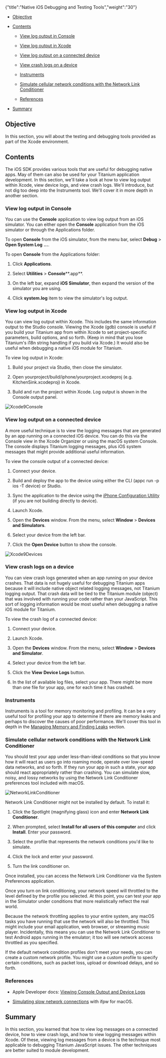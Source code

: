 {"title":"Native iOS Debugging and Testing Tools","weight":"30"} 

*   [Objective](#Objective)
    
*   [Contents](#Contents)
    
    *   [View log output in Console](#ViewlogoutputinConsole)
        
    *   [View log output in Xcode](#ViewlogoutputinXcode)
        
    *   [View log output on a connected device](#Viewlogoutputonaconnecteddevice)
        
    *   [View crash logs on a device](#Viewcrashlogsonadevice)
        
    *   [Instruments](#Instruments)
        
    *   [Simulate cellular network conditions with the Network Link Conditioner](#SimulatecellularnetworkconditionswiththeNetworkLinkConditioner)
        
    *   [References](#References)
        
*   [Summary](#Summary)
    

## Objective

In this section, you will about the testing and debugging tools provided as part of the Xcode environment.

## Contents

The iOS SDK provides various tools that are useful for debugging native apps. May of them can also be used for your Titanium application development. In this section, we'll take a look at how to view log output within Xcode, view device logs, and view crash logs. We'll introduce, but not dig too deep into the Instruments tool. We'll cover it in more depth in another section.

### View log output in Console

You can use the **Console** application to view log output from an iOS simulator. You can either open the **Console** application from the iOS simulator or through the Applications folder.

To open **Console** from the iOS simulator, from the menu bar, select **Debug** > **Open System Log** **...**.

To open **Console** from the Applications folder:

1.  Click **Applications**.
    
2.  Select **Utilities** > **Console****.app**.
    
3.  On the left bar, expand **iOS Simulator**, then expand the version of the simulator you are using.
    
4.  Click **system.log** item to view the simulator's log output.
    

### View log output in Xcode

You can view log output within Xcode. This includes the same information output to the Studio console. Viewing the Xcode (gdb) console is useful if you build your Titanium app from within Xcode to set project-specific parameters, build options, and so forth. (Keep in mind that you lose Titanium's i18n string handling if you build via Xcode.) It would also be useful when debugging a native iOS module for Titanium.

To view log output in Xcode:

1.  Build your project via Studio, then close the simulator.
    
2.  Open yourproject/build/iphone/yourproject.xcodeproj (e.g. KitchenSink.xcodeproj) in Xcode.
    
3.  Build and run the project within Xcode. Log output is shown in the Console output panel.
    

![Xcode9Console](/Images/appc/download/attachments/29004939/Xcode9Console.png)

### View log output on a connected device

A more useful technique is to view the logging messages that are generated by an app running on a connected iOS device. You can do this via the Console view in the Xcode Organizer or using the macOS system Console. The console displays Titanium logging messages, plus iOS system messages that might provide additional useful information.

To view the console output of a connected device:

1.  Connect your device.
    
2.  Build and deploy the app to the device using either the CLI (appc run -p ios -T device) or Studio.
    
3.  Sync the application to the device using the [iPhone Configuration Utility](https://support.apple.com/downloads/iPhone-Configuration-Utility) (if you are not building directly to device).
    
4.  Launch Xcode.
    
5.  Open the **Devices** window. From the menu, select **Window** \> **Devices and Simulators**.
    
6.  Select your device from the left bar.
    
7.  Click the **Open Device** button to show the console.
    

![Xcode9Devices](/Images/appc/download/attachments/29004939/Xcode9Devices.png)

### View crash logs on a device

You can view crash logs generated when an app running on your device crashes. That data is not hugely useful for debugging Titanium apps because it will include native object related logging messages, not Titanium logging output. That crash data will be tied to the Titanium module (object) that was involved with running your code rather than your JavaScript. This sort of logging information would be most useful when debugging a native iOS module for Titanium.

To view the crash log of a connected device:

1.  Connect your device.
    
2.  Launch Xcode.
    
3.  Open the **Devices** window. From the menu, select **Window** \> **Devices and Simulator**.
    
4.  Select your device from the left bar.
    
5.  Click the **View** **Device Logs** button.
    
6.  In the list of available log files, select your app. There might be more than one file for your app, one for each time it has crashed.
    

### Instruments

Instruments is a tool for memory monitoring and profiling. It can be a very useful tool for profiling your app to determine if there are memory leaks and perhaps to discover the causes of poor performance. We'll cover this tool in depth in the [Managing Memory and Finding Leaks](/docs/appc/Titanium_SDK/Titanium_SDK_How-tos/Debugging_and_Profiling/Managing_Memory_and_Finding_Leaks/) section.

### Simulate cellular network conditions with the Network Link Conditioner

You should test your app under less-than-ideal conditions so that you know how it will react as users go into roaming mode, operate over low-speed data networks, and so forth. If they run your app in such a state, your app should react appropriately rather than crashing. You can simulate slow, noisy, and lossy networks by using the Network Link Conditioner preferences tool included with macOS.

![NetworkLinkConditioner](/Images/appc/download/attachments/29004939/NetworkLinkConditioner.png)

Network Link Conditioner might not be installed by default. To install it:

1.  Click the Spotlight (magnifying glass) icon and enter **Network Link Conditioner**.
    
2.  When prompted, select **Install for all users of this computer** and click **Install**. Enter your password.
    
3.  Select the profile that represents the network conditions you'd like to simulate.
    
4.  Click the lock and enter your password.
    
5.  Turn the link conditioner on.
    

Once installed, you can access the Network Link Conditioner via the System Preferences application.

Once you turn on link conditioning, your network speed will throttled to the level defined by the profile you selected. At this point, you can test your app in the Simulator under conditions that more realistically reflect the real world.

Because the network throttling applies to your entire system, any macOS tasks you have running that use the network will also be throttled. This might include your email application, web browser, or streaming music player. Incidentally, this means you can use the Network Link Conditioner to test Android apps running in the emulator; it too will see network access throttled as you specified.

If the default network condition profiles don't meet your needs, you can create a custom network profile. You might use a custom profile to specify certain conditions, such as packet loss, upload or download delays, and so forth.

### References

*   Apple Developer docs: [Viewing Console Output and Device Logs](http://developer.apple.com/library/IOs/#documentation/Xcode/Conceptual/ios_development_workflow/130-Debugging_Applications/debugging_applications.html)
    
*   [Simulating slow network connections](http://titaniumninja.com/simulating-slow-network-links-on-os-x/) with ifpw for macOS.
    

## Summary

In this section, you learned that how to view log messages on a connected device, how to view crash logs, and how to view logging messages within Xcode. Of these, viewing log messages from a device is the technique most applicable to debugging Titanium JavaScript issues. The other techniques are better suited to module development.